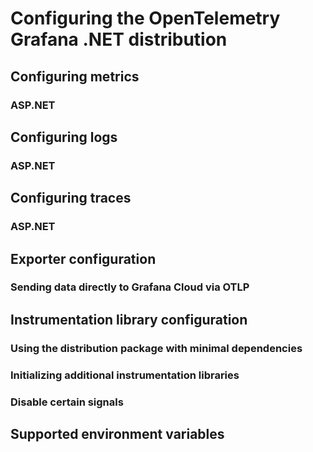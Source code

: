 # Configuring the OpenTelemetry Grafana .NET distribution

## Configuring metrics

### ASP.NET
## Configuring logs 

### ASP.NET
## Configuring traces

### ASP.NET

## Exporter configuration

### Sending data directly to Grafana Cloud via OTLP

## Instrumentation library configuration

### Using the distribution package with minimal dependencies

### Initializing additional instrumentation libraries

### Disable certain signals

## Supported environment variables

